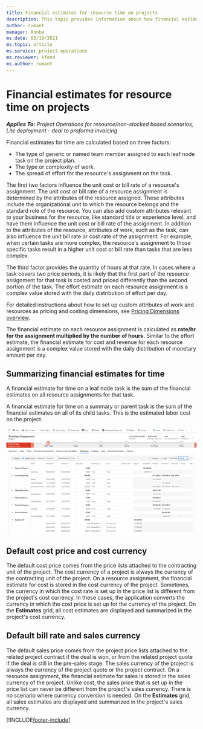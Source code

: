 ```yaml
---
title: Financial estimates for resource time on projects
description: This topic provides information about how financial estimates for time are calculated.
author: rumant
manager: Annbe
ms.date: 03/19/2021
ms.topic: article
ms.service: project-operations
ms.reviewer: kfend 
ms.author: rumant
---
```


# Financial estimates for resource time on projects

_**Applies To:** Project Operations for resource/non-stocked based scenarios, Lite deployment - deal to proforma invoicing_

Financial estimates for time are calculated based on three factors: 

- The type of generic or named team member assigned to each leaf node task on the project plan. 
- The type or complexity of work.
- The spread of effort for the resource's assignment on the task. 

The first two factors influence the unit cost or bill rate of a resource's assignment. The unit cost or bill rate of a resource assignment is determined by the attributes of the resource assigned. These attributes include the organizational unit to which the resource belongs and the standard role of the resource. You can also add custom attributes relevant to your business for the resource, like standard title or experience level, and have them influence the unit cost or bill rate of the assignment.
In addition to the attributes of the resource, attributes of work, such as the task, can also influence the unit bill rate or cost rate of the assignment. For example, when certain tasks are more complex, the resource's assignment to those specific tasks result in a higher unit cost or bill rate than tasks that are less complex.   

The third factor provides the quantity of hours at that rate. In cases where a task covers two price periods, it is likely that the first part of the resource assignment for that task is costed and priced differently than the second portion of the task. The effort estimate on each resource assignment is a complex value stored with the daily distribution of effort per day.

For detailed instructions about how to set up custom attributes of work and resources as pricing and costing dimensions, see [Pricing Dimensions overview](../pricing-costing/pricing-dimensions-overview.md).

The financial estimate on each resource assignment is calculated as **rate/hr for the assignment multiplied by the number of hours.**  Similar to the effort estimate, the financial estimate for cost and revenue for each resource assignment is a complex value stored with the daily distribution of monetary amount per day. 

## Summarizing financial estimates for time
A financial estimate for time on a leaf node task is the sum of the financial estimates on all resource assignments for that task.

A financial estimate for time on a summary or parent task is the sum of the financial estimates on all of its child tasks. This is the estimated labor cost on the project. 

![Resource Estimates](./media/navigation12.png)

## Default cost price and cost currency

The default cost price comes from the price lists attached to the contracting unit of the project. The cost currency of a project is always the currency of the contracting unit of the project. On a resource assignment, the financial estimate for cost is stored in the cost currency of the project. Sometimes, the currency in which the cost rate is set up in the price list is different from the project's cost currency. In these cases, the application converts the currency in which the cost price is set up for the currency of the project. On the **Estimates** grid, all cost estimates are displayed and summarized in the project's cost currency. 

## Default bill rate and sales currency

The default sales price comes from the project price lists attached to the related project contract if the deal is won, or from the related project quote if the deal is still in the pre-sales stage. The sales currency of the project is always the currency of the project quote or the project contract. On a resource assignment, the financial estimate for sales is stored in the sales currency of the project. Unlike cost, the sales price that is set up in the price list can never be different from the project's sales currency. There is no scenario where currency conversion is needed. On the **Estimates** grid, all sales estimates are displayed and summarized in the project's sales currency. 

[!INCLUDE[footer-include](../includes/footer-banner.md)]

